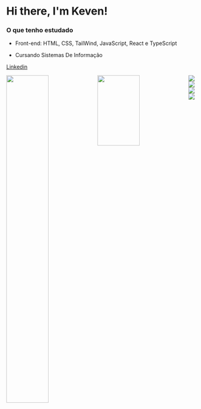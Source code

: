 # Hi there, I'm Keven!

### O que tenho estudado 
- Front-end: HTML, CSS, TailWind, JavaScript, React e TypeScript 

- Cursando Sistemas De Informação

[Linkedin](https://linkedin.com/in/keventeles/)

<img align='left' width='47%' src='https://github-readme-stats.vercel.app/api?username=KevenDev&count_private=true&show_icons=true&theme=dracula' />
<img align='left' width='47%' style="height:185px;" src='https://github-readme-stats.vercel.app/api/top-langs/?username=KevenDev&layout=compact&langs_count=6&exclude_repo=github-readme-stats&theme=dracula' />
  <img align='left' src='https://img.shields.io/badge/javascript-%23323330.svg?style=for-the-badge&logo=javascript&logoColor=%23F7DF1E' />
  <img align='left' src='https://img.shields.io/badge/typescript-%23007ACC.svg?style=for-the-badge&logo=typescript&logoColor=white' />
  <img align='left' src='https://img.shields.io/badge/react-%2320232a.svg?style=for-the-badge&logo=react&logoColor=%2361DAFB' />
  <img align='center' src='https://img.shields.io/badge/tailwindcss-%2338B2AC.svg?style=for-the-badge&logo=tailwind-css&logoColor=white' />
